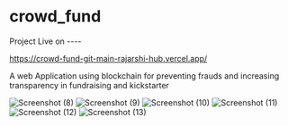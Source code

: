 # crowd_fund

Project Live on ----

https://crowd-fund-git-main-rajarshi-hub.vercel.app/




A web Application using blockchain for preventing frauds and increasing transparency  in fundraising and kickstarter


![Screenshot (8)](https://user-images.githubusercontent.com/62015785/131860322-38fc28c4-93b5-4be2-a30f-ca5666832d0d.png)
![Screenshot (9)](https://user-images.githubusercontent.com/62015785/131860386-f135298e-a895-44e4-b539-9878a130d750.png)
![Screenshot (10)](https://user-images.githubusercontent.com/62015785/131860427-cf01db4d-7199-4fc7-b310-cbb603f7003d.png)
![Screenshot (11)](https://user-images.githubusercontent.com/62015785/131860487-4a94420e-e799-4c69-a3c0-e7491dc0a4b6.png)
![Screenshot (12)](https://user-images.githubusercontent.com/62015785/131860512-2fa1100b-1d5a-4357-8f07-aa16dee70cdf.png)
![Screenshot (13)](https://user-images.githubusercontent.com/62015785/131860530-df9855f0-d13c-4d4b-bee0-d8b7232c81c3.png)

